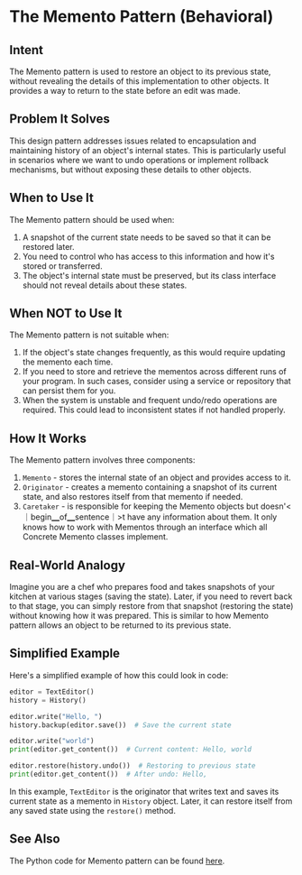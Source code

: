 # The Memento Pattern (Behavioral)

## Intent

The Memento pattern is used to restore an object to its previous state, without revealing the details of this implementation to other objects. It provides a way to return to the state before an edit was made.

## Problem It Solves

This design pattern addresses issues related to encapsulation and maintaining history of an object's internal states. This is particularly useful in scenarios where we want to undo operations or implement rollback mechanisms, but without exposing these details to other objects.

## When to Use It

The Memento pattern should be used when:

1. A snapshot of the current state needs to be saved so that it can be restored later.
2. You need to control who has access to this information and how it's stored or transferred.
3. The object's internal state must be preserved, but its class interface should not reveal details about these states.

## When NOT to Use It

The Memento pattern is not suitable when:

1. If the object's state changes frequently, as this would require updating the memento each time.
2. If you need to store and retrieve the mementos across different runs of your program. In such cases, consider using a service or repository that can persist them for you.
3. When the system is unstable and frequent undo/redo operations are required. This could lead to inconsistent states if not handled properly.

## How It Works

The Memento pattern involves three components:

1. `Memento` - stores the internal state of an object and provides access to it.
2. `Originator` - creates a memento containing a snapshot of its current state, and also restores itself from that memento if needed.
3. `Caretaker` - is responsible for keeping the Memento objects but doesn'<｜begin▁of▁sentence｜>t have any information about them. It only knows how to work with Mementos through an interface which all Concrete Memento classes implement.

## Real-World Analogy

Imagine you are a chef who prepares food and takes snapshots of your kitchen at various stages (saving the state). Later, if you need to revert back to that stage, you can simply restore from that snapshot (restoring the state) without knowing how it was prepared. This is similar to how Memento pattern allows an object to be returned to its previous state.

## Simplified Example

Here's a simplified example of how this could look in code:

```python
editor = TextEditor()
history = History()

editor.write("Hello, ")
history.backup(editor.save())  # Save the current state

editor.write("world")
print(editor.get_content())  # Current content: Hello, world

editor.restore(history.undo())  # Restoring to previous state
print(editor.get_content())  # After undo: Hello,  
```

In this example, `TextEditor` is the originator that writes text and saves its current state as a memento in `History` object. Later, it can restore itself from any saved state using the `restore()` method.

## See Also

The Python code for Memento pattern can be found [here](https://github.com/taggedzi/python-design-pattern-rag/blob/main/patterns/behavioral/observer.py).
